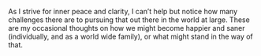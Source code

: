 As I strive for inner peace and clarity, I can’t help but notice how many challenges there are to pursuing that out there in the world at large. These are my occasional thoughts on how we might become happier and saner (individually, and as a world wide family), or what might stand in the way of that.
